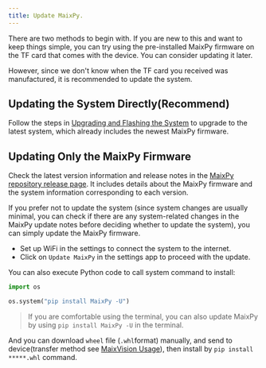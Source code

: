 ```yaml
---
title: Update MaixPy.
---
```


There are two methods to begin with. If you are new to this and want to keep things simple, you can try using the pre-installed MaixPy firmware on the TF card that comes with the device. You can consider updating it later.

However, since we don't know when the TF card you received was manufactured, it is recommended to update the system.

## Updating the System Directly(Recommend)

Follow the steps in [Upgrading and Flashing the System](./os.md) to upgrade to the latest system, which already includes the newest MaixPy firmware.

## Updating Only the MaixPy Firmware

Check the latest version information and release notes in the [MaixPy repository release page](https://github.com/sipeed/MaixPy/releases). It includes details about the MaixPy firmware and the system information corresponding to each version.

If you prefer not to update the system (since system changes are usually minimal, you can check if there are any system-related changes in the MaixPy update notes before deciding whether to update the system), you can simply update the MaixPy firmware.

* Set up WiFi in the settings to connect the system to the internet.
* Click on `Update MaixPy` in the settings app to proceed with the update.


You can also execute Python code to call system command to install:
```python
import os

os.system("pip install MaixPy -U")
```

> If you are comfortable using the terminal, you can also update MaixPy by using `pip install MaixPy -U` in the terminal.



And you can download `wheel` file (`.whl`format) manually, and send to device(transfer method see [MaixVision Usage](./maixvision.md)), then install by `pip install *****.whl` command.
